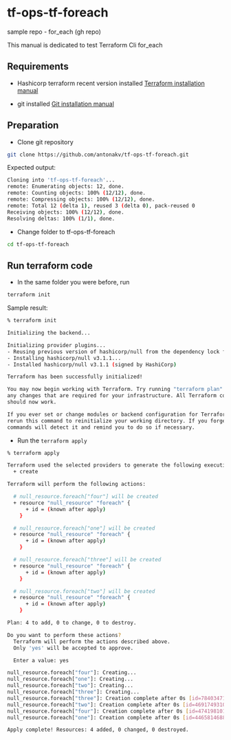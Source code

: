 # tf-ops-tf-foreach
sample repo - for_each (gh repo)

This manual is dedicated to test Terraform Cli for_each

## Requirements

- Hashicorp terraform recent version installed
[Terraform installation manual](https://learn.hashicorp.com/tutorials/terraform/install-cli)

- git installed
[Git installation manual](https://git-scm.com/download/mac)

## Preparation 

- Clone git repository

```bash
git clone https://github.com/antonakv/tf-ops-tf-foreach.git
```

Expected output:

```bash
Cloning into 'tf-ops-tf-foreach'...
remote: Enumerating objects: 12, done.
remote: Counting objects: 100% (12/12), done.
remote: Compressing objects: 100% (12/12), done.
remote: Total 12 (delta 1), reused 3 (delta 0), pack-reused 0
Receiving objects: 100% (12/12), done.
Resolving deltas: 100% (1/1), done.
```

- Change folder to tf-ops-tf-foreach

```bash
cd tf-ops-tf-foreach
```

## Run terraform code

- In the same folder you were before, run

```bash
terraform init
```

Sample result:

```bash
% terraform init

Initializing the backend...

Initializing provider plugins...
- Reusing previous version of hashicorp/null from the dependency lock file
- Installing hashicorp/null v3.1.1...
- Installed hashicorp/null v3.1.1 (signed by HashiCorp)

Terraform has been successfully initialized!

You may now begin working with Terraform. Try running "terraform plan" to see
any changes that are required for your infrastructure. All Terraform commands
should now work.

If you ever set or change modules or backend configuration for Terraform,
rerun this command to reinitialize your working directory. If you forget, other
commands will detect it and remind you to do so if necessary.
```


- Run the `terraform apply`

```bash
% terraform apply

Terraform used the selected providers to generate the following execution plan. Resource actions are indicated with the following symbols:
  + create

Terraform will perform the following actions:

  # null_resource.foreach["four"] will be created
  + resource "null_resource" "foreach" {
      + id = (known after apply)
    }

  # null_resource.foreach["one"] will be created
  + resource "null_resource" "foreach" {
      + id = (known after apply)
    }

  # null_resource.foreach["three"] will be created
  + resource "null_resource" "foreach" {
      + id = (known after apply)
    }

  # null_resource.foreach["two"] will be created
  + resource "null_resource" "foreach" {
      + id = (known after apply)
    }

Plan: 4 to add, 0 to change, 0 to destroy.

Do you want to perform these actions?
  Terraform will perform the actions described above.
  Only 'yes' will be accepted to approve.

  Enter a value: yes

null_resource.foreach["four"]: Creating...
null_resource.foreach["one"]: Creating...
null_resource.foreach["two"]: Creating...
null_resource.foreach["three"]: Creating...
null_resource.foreach["three"]: Creation complete after 0s [id=7840347103344775051]
null_resource.foreach["two"]: Creation complete after 0s [id=469174931009709416]
null_resource.foreach["four"]: Creation complete after 0s [id=4741981016870173583]
null_resource.foreach["one"]: Creation complete after 0s [id=4465814688053473850]

Apply complete! Resources: 4 added, 0 changed, 0 destroyed.
```


